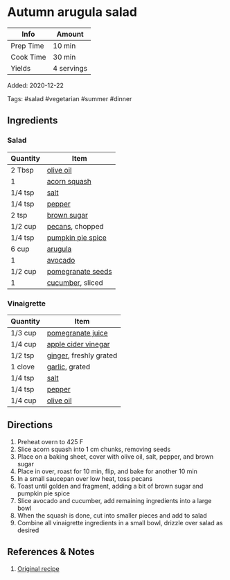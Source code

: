 # Autumn arugula salad

| Info      | Amount     |
| --------- | ---------- |
| Prep Time | 10 min     |
| Cook Time | 30 min     |
| Yields    | 4 servings |

Added: 2020-12-22

Tags: #salad #vegetarian #summer #dinner

## Ingredients

### Salad

| Quantity | Item                                                          |
| -------- | ------------------------------------------------------------- |
| 2 Tbsp   | [olive oil](../_ingredients/olive%20oil.md)                   |
| 1        | [acorn squash](../_ingredients/acorn%20squash.md)             |
| 1/4 tsp  | [salt](../_ingredients/salt.md)                               |
| 1/4 tsp  | [pepper](../_ingredients/pepper.md)                           |
| 2 tsp    | [brown sugar](../_ingredients/brown%20sugar.md)               |
| 1/2 cup  | [pecans](../_ingredients/pecan.md), chopped                   |
| 1/4 tsp  | [pumpkin pie spice](../_ingredients/pumpkin%20pie%20spice.md) |
| 6 cup    | [arugula](../_ingredients/arugula.md)                         |
| 1        | [avocado](../_ingredients/avocado.md)                         |
| 1/2 cup  | [pomegranate seeds](../_ingredients/pomegranate%20seeds.md)   |
| 1        | [cucumber](../_ingredients/cucumber.md), sliced               |

### Vinaigrette

| Quantity | Item                                                        |
| -------- | ----------------------------------------------------------- |
| 1/3 cup  | [pomegranate juice](../_ingredients/pomegranate%20juice.md) |
| 1/4 cup  | [apple cider vinegar](apple%20cider%20vinegar)              |
| 1/2 tsp  | [ginger](../_ingredients/ginger.md), freshly grated         |
| 1 clove  | [garlic](../_ingredients/garlic.md), grated                 |
| 1/4 tsp  | [salt](../_ingredients/salt.md)                             |
| 1/4 tsp  | [pepper](../_ingredients/pepper.md)                         |
| 1/4 cup  | [olive oil](../_ingredients/olive%20oil.md)                 |

## Directions

1. Preheat overn to 425 F
 1. Slice acorn squash into 1 cm chunks, removing seeds
 2. Place on a baking sheet, cover with olive oil, salt, pepper, and brown sugar
 3. Place in over, roast for 10 min, flip, and bake for another 10 min
2. In a small saucepan over low heat, toss pecans
 1. Toast until golden and fragment, adding a bit of brown sugar and pumpkin pie spice
3. Slice avocado and cucumber, add remaining ingredients into a large bowl
 1. When the squash is done, cut into smaller pieces and add to salad
4. Combine all vinaigrette ingredients in a small bowl, drizzle over salad as desired

## References & Notes

1. [Original recipe](https://howsweeteats.com/wprm_print/59460)
